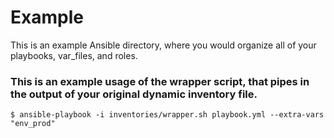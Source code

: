 # Example

This is an example Ansible directory, where you would organize all of your playbooks, var_files, and roles.


### This is an example usage of the wrapper script, that pipes in the output of your original dynamic inventory file.

```
$ ansible-playbook -i inventories/wrapper.sh playbook.yml --extra-vars "env_prod"
```


